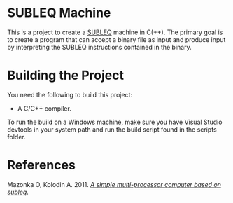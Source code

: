 SUBLEQ Machine
==============

This is a project to create a
[SUBLEQ](https://en.wikipedia.org/wiki/One_instruction_set_computer#Subtract_and_branch_if_less_than_or_equal_to_zero)
machine in C(++). The primary goal is to create a program that can accept a
binary file as input and produce input by interpreting the SUBLEQ instructions
contained in the binary.

# Building the Project

You need the following to build this project:
 -  A C/C++ compiler.

To run the build on a Windows machine, make sure you have Visual Studio
devtools in your system path and run the build script found in the scripts
folder.

# References

Mazonka O, Kolodin A. 2011. [_A simple multi-processor computer based on
subleq_](https://arxiv.org/ftp/arxiv/papers/1106/1106.2593.pdf).
